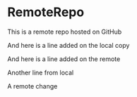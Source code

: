 # RemoteRepo

This is a remote repo hosted on GitHub

And here is a line added on the local copy

And here is a line added on the remote

Another line from local

A remote change
